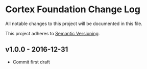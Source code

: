 # Cortex Foundation Change Log

All notable changes to this project will be documented in this file.

This project adheres to [Semantic Versioning](CONTRIBUTING.md).


## v1.0.0 - 2016-12-31
- Commit first draft

